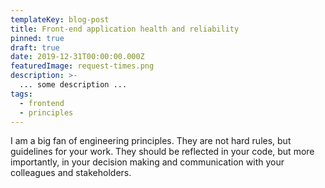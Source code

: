 ```yaml
---
templateKey: blog-post
title: Front-end application health and reliability
pinned: true
draft: true
date: 2019-12-31T00:00:00.000Z
featuredImage: request-times.png
description: >-
  ... some description ...
tags:
  - frontend
  - principles
---
```


I am a big fan of engineering principles. They are not hard rules, but guidelines for your work. They should be reflected in your code, but more importantly, in your decision making and communication with your colleagues and stakeholders.
